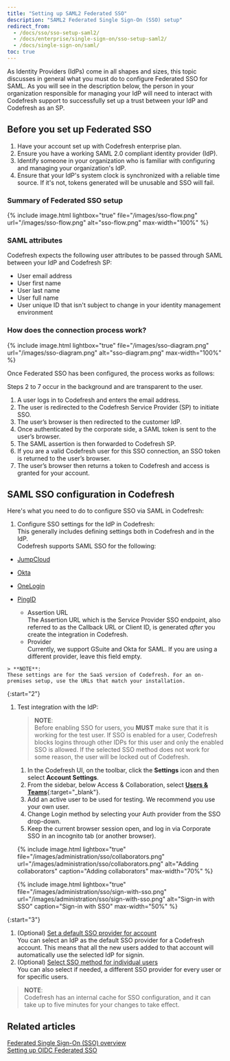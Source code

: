 ```yaml
---
title: "Setting up SAML2 Federated SSO"
description: "SAML2 Federated Single Sign-On (SSO) setup"
redirect_from:
  - /docs/sso/sso-setup-saml2/
  - /docs/enterprise/single-sign-on/sso-setup-saml2/
  - /docs/single-sign-on/saml/
toc: true
---
```


As Identity Providers (IdPs) come in all shapes and sizes, this topic discusses in general what you must do to configure Federated SSO for SAML. 
As you will see in the description below, the person in your organization responsible for managing your IdP will need to interact with Codefresh support to successfully set up a trust between your IdP and Codefresh as an SP.


## Before you set up Federated SSO
  1. Have your account set up with Codefresh enterprise plan.
  2. Ensure you have a working SAML 2.0 compliant identity provider (IdP).
  3. Identify someone in your organization who is familiar with configuring and managing your organization's IdP.
  4. Ensure that your IdP's system clock is synchronized with a reliable time source. If it's not, tokens generated will be unusable and SSO will fail.


### Summary of Federated SSO setup

{% include image.html
  lightbox="true"
  file="/images/sso-flow.png"
  url="/images/sso-flow.png"
  alt="sso-flow.png"
  max-width="100%"
%}


### SAML attributes

Codefresh expects the following user attributes to be passed through SAML between your IdP and Codefresh SP:
  - User email address
  - User first name
  - User last name
  - User full name
  - User unique ID that isn't subject to change in your identity management environment


### How does the connection process work?

  {% include image.html
lightbox="true"
file="/images/sso-diagram.png"
url="/images/sso-diagram.png"
alt="sso-diagram.png"
max-width="100%"
  %}

Once Federated SSO has been configured, the process works as follows:

<div class="bd-callout bd-callout-info" markdown="1">

  Steps 2 to 7 occur in the background and are transparent to the user.
</div>

1. A user logs in to Codefresh and enters the email address.
2. The user is redirected to the Codefresh Service Provider (SP) to initiate SSO.
3. The user’s browser is then redirected to the customer IdP.
4. Once authenticated by the corporate side, a SAML token is sent to the user’s browser.
5. The SAML assertion is then forwarded to Codefresh SP.
6. If you are a valid Codefresh user for this SSO connection, an SSO token is returned to the user’s browser.
7. The user’s browser then returns a token to Codefresh and access is granted for your account.

## SAML SSO configuration in Codefresh 

Here's what you need to do to configure SSO via SAML in Codefresh:

1. Configure SSO settings for the IdP in Codefresh:  
  This generally includes defining settings both in Codefresh and in the IdP.  
  Codefresh supports SAML SSO for the following:
  * [JumpCloud]({{site.baseurl}}/docs/single-sign-on/saml/saml-jumpcloud)
  * [Okta]({{site.baseurl}}/docs/administration/single-sign-on/saml/saml-okta)
  * [OneLogin]({{site.baseurl}}/docs/administration/single-sign-on/saml/saml-onelogin)
  * [PingID]({{site.baseurl}}/docs/administration/single-sign-on/saml/saml-pingid)

      * Assertion URL  
        The Assertion URL which is the Service Provider SSO endpoint, also referred to as the Callback URL or Client ID, is generated _after_ you create the integration in Codefresh.
      * Provider  
        Currently, we support GSuite and Okta for SAML. If you are using a different provider, leave this field empty. 
   <!---For GSuite, you can define the sync settings, Admin Email and the JSON Keyfile.
          For instructions, see [Google SSO]({{site.baseurl}}/docs/administration/single-sign-on/team-sync/#cli-synchronize-teams).-->

    > **NOTE**:  
    These settings are for the SaaS version of Codefresh. For an on-premises setup, use the URLs that match your installation.

{:start="2"}
1. Test integration with the IdP: 
    
    >**NOTE**:  
    Before enabling SSO for users, you **MUST** make sure that it is working for the test user. If SSO is enabled for a user, Codefresh blocks logins through other IDPs for this user and only the enabled SSO is allowed. If the selected SSO method does not work for some reason, the user will be locked out of Codefresh.

    1. In the Codefresh UI, on the toolbar, click the **Settings** icon and then select **Account Settings**.
    1. From the sidebar, below Access & Collaboration, select [**Users & Teams**](https://g.codefresh.io/2.0/account-settings/single-sign-on){:target="\_blank"}.   
    1. Add an active user to be used for testing. We recommend you use your own user.
    1. Change Login method by selecting your Auth provider from the SSO drop-down.
    1. Keep the current browser session open, and log in via Corporate SSO in an incognito tab (or another browser).

    {% include image.html
    lightbox="true"
    file="/images/administration/sso/collaborators.png"
    url="/images/administration/sso/collaborators.png"
    alt="Adding collaborators"
    caption="Adding collaborators"
    max-width="70%"
    %}


    {% include image.html
    lightbox="true"
    file="/images/administration/sso/sign-with-sso.png"
    url="/images/administration/sso/sign-with-sso.png"
    alt="Sign-in with SSO"
    caption="Sign-in with SSO"
    max-width="50%"
    %}

{:start="3"}
1. (Optional) [Set a default SSO provider for account]({{site.baseurl}}/docs/administration/single-sign-on/team-sync/#set-a-default-sso-provider-for-account)  
  You can select an IdP as the default SSO provider for a Codefresh account. This means that all the new users added to that account will automatically use the selected IdP for signin.  
1. (Optional) [Select SSO method for individual users]({{site.baseurl}}/docs/administration/single-sign-on/team-sync/#select-sso-method-for-individual-users)  
  You can also select if needed, a different SSO provider for every user or for specific users.

> **NOTE**:  
  Codefresh has an internal cache for SSO configuration, and it can take up to five minutes for your changes to take effect.

## Related articles
[Federated Single Sign-On (SSO) overview]({{site.baseurl}}/docs/administration/single-sign-on/)  
[Setting up OIDC Federated SSO]({{site.baseurl}}/docs/administration/single-sign-on/oidc)





   
   
 

  
